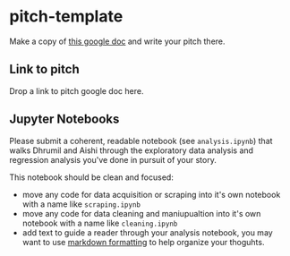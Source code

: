 # pitch-template

Make a copy of [this google doc](https://docs.google.com/document/d/1M-Zxv3FyPmsMA5thlfoyq4xTUGpHMpY-kNE5USKSak4/edit) and write your pitch there. 

## Link to pitch
Drop a link to pitch google doc here.

## Jupyter Notebooks
Please submit a coherent, readable notebook (see `analysis.ipynb`) that walks Dhrumil and Aishi through the exploratory data analysis  and regression analysis you've done in pursuit of your story.

This notebook should be clean and focused:

- move any code for data acquisition or scraping into it's own notebook with a name like `scraping.ipynb`
- move any code for data cleaning and maniupualtion into it's own notebook with a name like `cleaning.ipynb`
- add text to guide a reader through your analysis notebook, you may want to use [markdown formatting](https://www.markdownguide.org/cheat-sheet/) to help organize your thoguhts.
